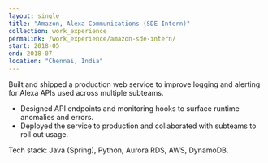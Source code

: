 ```yaml
---
layout: single
title: "Amazon, Alexa Communications (SDE Intern)"
collection: work_experience
permalink: /work_experience/amazon-sde-intern/
start: 2018-05
end: 2018-07
location: "Chennai, India"
---
```


Built and shipped a production web service to improve logging and alerting for Alexa APIs used across multiple subteams.

- Designed API endpoints and monitoring hooks to surface runtime anomalies and errors.
- Deployed the service to production and collaborated with subteams to roll out usage.

Tech stack: Java (Spring), Python, Aurora RDS, AWS, DynamoDB.
